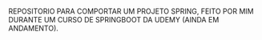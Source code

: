 #
REPOSITORIO PARA COMPORTAR UM PROJETO SPRING, FEITO POR MIM DURANTE UM CURSO DE SPRINGBOOT DA UDEMY (AINDA EM ANDAMENTO).
#
